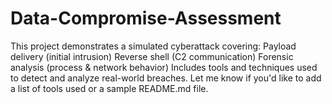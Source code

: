 # Data-Compromise-Assessment
This project demonstrates a simulated cyberattack covering:  Payload delivery (initial intrusion)  Reverse shell (C2 communication)  Forensic analysis (process &amp; network behavior)  Includes tools and techniques used to detect and analyze real-world breaches.  Let me know if you'd like to add a list of tools used or a sample README.md file.
